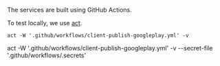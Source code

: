 The services are built using GitHub Actions.

To test locally, we use [act](https://github.com/nektos/act).

```
act -W '.github/workflows/client-publish-googleplay.yml' -v
```


act -W '.github/workflows/client-publish-googleplay.yml' -v --secret-file '.github/workflows/.secrets'



